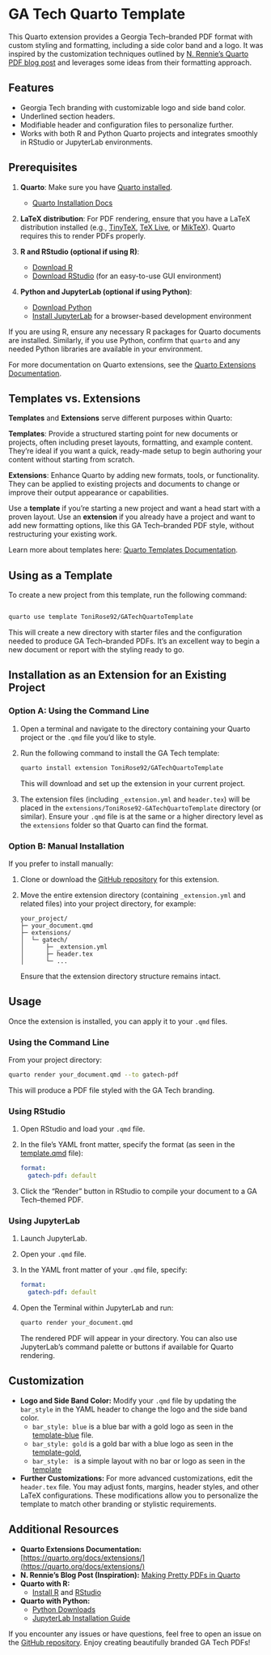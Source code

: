 # GA Tech Quarto Template

This Quarto extension provides a Georgia Tech–branded PDF format with custom styling and formatting, including a side color band and a logo. It was inspired by the customization techniques outlined by [N. Rennie’s Quarto PDF blog post](https://nrennie.rbind.io/blog/pdf-quarto/making-pretty-pdf-quarto/) and leverages some ideas from their formatting approach.

## Features

- Georgia Tech branding with customizable logo and side band color.
- Underlined section headers.
- Modifiable header and configuration files to personalize further.
- Works with both R and Python Quarto projects and integrates smoothly in RStudio or JupyterLab environments.

## Prerequisites

1. **Quarto**: Make sure you have [Quarto installed](https://quarto.org/docs/get-started/).  
   - [Quarto Installation Docs](https://quarto.org/docs/get-started/)

2. **LaTeX distribution**: For PDF rendering, ensure that you have a LaTeX distribution installed (e.g., [TinyTeX](https://yihui.org/tinytex/), [TeX Live](https://www.tug.org/texlive/), or [MikTeX](https://miktex.org/)). Quarto requires this to render PDFs properly.

3. **R and RStudio (optional if using R)**:  
   - [Download R](https://cran.r-project.org/)  
   - [Download RStudio](https://posit.co/download/rstudio-desktop/) (for an easy-to-use GUI environment)

4. **Python and JupyterLab (optional if using Python)**:  
   - [Download Python](https://www.python.org/downloads/)  
   - [Install JupyterLab](https://jupyter.org/install) for a browser-based development environment

If you are using R, ensure any necessary R packages for Quarto documents are installed. Similarly, if you use Python, confirm that `quarto` and any needed Python libraries are available in your environment.

For more documentation on Quarto extensions, see the [Quarto Extensions Documentation](https://quarto.org/docs/extensions/).

## Templates vs. Extensions

**Templates** and **Extensions** serve different purposes within Quarto:

**Templates**: Provide a structured starting point for new documents or projects, often including preset layouts, formatting, and example content. They’re ideal if you want a quick, ready-made setup to begin authoring your content without starting from scratch.

**Extensions**: Enhance Quarto by adding new formats, tools, or functionality. They can be applied to existing projects and documents to change or improve their output appearance or capabilities.

Use a **template** if you’re starting a new project and want a head start with a proven layout. Use an **extension** if you already have a project and want to add new formatting options, like this GA Tech–branded PDF style, without restructuring your existing work.

Learn more about templates here: [Quarto Templates Documentation](https://quarto.org/docs/extensions/starter-templates.html).

## Using as a Template

To create a new project from this template, run the following command:

```bash

quarto use template ToniRose92/GATechQuartoTemplate
```
This will create a new directory with starter files and the configuration needed to produce GA Tech–branded PDFs. It’s an excellent way to begin a new document or report with the styling ready to go.

## Installation as an Extension for an Existing Project

### Option A: Using the Command Line

1. Open a terminal and navigate to the directory containing your Quarto project or the `.qmd` file you’d like to style.
2. Run the following command to install the GA Tech template:

    ```bash
    quarto install extension ToniRose92/GATechQuartoTemplate
    ```

   This will download and set up the extension in your current project.

3. The extension files (including `_extension.yml` and `header.tex`) will be placed in the `extensions/ToniRose92-GATechQuartoTemplate` directory (or similar). Ensure your `.qmd` file is at the same or a higher directory level as the `extensions` folder so that Quarto can find the format.

### Option B: Manual Installation

If you prefer to install manually:

1. Clone or download the [GitHub repository](https://github.com/ToniRose92/GATechQuartoTemplate) for this extension.
2. Move the entire extension directory (containing `_extension.yml` and related files) into your project directory, for example:

    ```
    your_project/
    ├─ your_document.qmd
    ├─ extensions/
    │  └─ gatech/
    │      ├─ _extension.yml
    │      ├─ header.tex
    │      └─ ...
    ```

   Ensure that the extension directory structure remains intact.

## Usage

Once the extension is installed, you can apply it to your `.qmd` files. 

### Using the Command Line

From your project directory:

```bash
quarto render your_document.qmd --to gatech-pdf
```

This will produce a PDF file styled with the GA Tech branding.

### Using RStudio

1. Open RStudio and load your `.qmd` file.
2. In the file’s YAML front matter, specify the format (as seen in the [template.qmd](https://github.com/ToniRose92/GATechQuartoTemplate/blob/main/template.qmd) file):

    ```yaml
    format:
      gatech-pdf: default
    ```

3. Click the “Render” button in RStudio to compile your document to a GA Tech–themed PDF.

### Using JupyterLab

1. Launch JupyterLab.
2. Open your `.qmd` file.
3. In the YAML front matter of your `.qmd` file, specify:

    ```yaml
    format:
      gatech-pdf: default
    ```

4. Open the Terminal within JupyterLab and run:

    ```bash
    quarto render your_document.qmd
    ```

   The rendered PDF will appear in your directory. You can also use JupyterLab’s command palette or buttons if available for Quarto rendering.

## Customization

- **Logo and Side Band Color:** Modify your `.qmd` file by updating the `bar_style` in the YAML header to change the logo and the side band color.
   -  `bar_style: blue` is a blue bar with a gold logo as seen in the [template-blue](https://github.com/ToniRose92/GATechQuartoTemplate/blob/main/template-blue.qmd) file.
   -  `bar_style: gold` is a gold bar with a blue logo as seen in the [template-gold](https://github.com/ToniRose92/GATechQuartoTemplate/blob/main/template-gold.qmd),
   -  `bar_style: ` is a simple layout with no bar or logo as seen in the [template](https://github.com/ToniRose92/GATechQuartoTemplate/blob/main/template.qmd)
- **Further Customizations:** For more advanced customizations, edit the `header.tex` file. You may adjust fonts, margins, header styles, and other LaTeX configurations. These modifications allow you to personalize the template to match other branding or stylistic requirements.

## Additional Resources

- **Quarto Extensions Documentation:** [https://quarto.org/docs/extensions/](https://quarto.org/docs/extensions/)
- **N. Rennie’s Blog Post (Inspiration):** [Making Pretty PDFs in Quarto](https://nrennie.rbind.io/blog/pdf-quarto/making-pretty-pdf-quarto/)  
- **Quarto with R:**  
  - [Install R](https://cran.r-project.org/) and [RStudio](https://posit.co/download/rstudio-desktop/)
- **Quarto with Python:**  
  - [Python Downloads](https://www.python.org/downloads/)  
  - [JupyterLab Installation Guide](https://jupyter.org/install)

If you encounter any issues or have questions, feel free to open an issue on the [GitHub repository](https://github.com/ToniRose92/GATechQuartoTemplate). Enjoy creating beautifully branded GA Tech PDFs!
